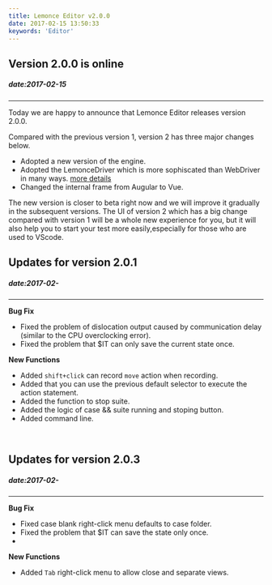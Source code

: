 ```yaml
---
title: Lemonce Editor v2.0.0
date: 2017-02-15 13:50:33
keywords: 'Editor'
---
```


## Version 2.0.0 is online
##### date:2017-02-15
---

Today we are happy to announce that Lemonce Editor releases version 2.0.0.  

Compared with the previous version 1, version 2 has three major changes below.
- Adopted a new version of the engine.
- Adopted the LemonceDriver which is more sophiscated than WebDriver in many ways. [more details](/feature/lcdriver.html)
- Changed the internal frame from Augular to Vue.

The new version is closer to beta right now and we will improve it gradually in the subsequent versions.
The UI of version 2 which has a big change compared with version 1 will be a whole new experience for you, but it will also help you to start your test more easily,especially for those who are used to VScode.
<br>

## Updates for version 2.0.1
##### date:2017-02-
---
**Bug Fix**
- Fixed the problem of dislocation output caused by communication delay (similar to the CPU overclocking error).
- Fixed the problem that $IT can only save the current state once.

**New Functions**
- Added `shift+click` can record `move` action when recording.
- Added that you can use the previous default selector to execute the action statement.
- Added the function to stop suite.
- Added the logic of case && suite running and stoping button.
- Added command line.

<br>

## Updates for version 2.0.3
##### date:2017-02-
---
**Bug Fix**
- Fixed case blank right-click menu defaults to case folder.
- Fixed the problem that $IT can save the state only once.
- 

**New Functions**
- Added `Tab` right-click menu to allow close and separate views.
